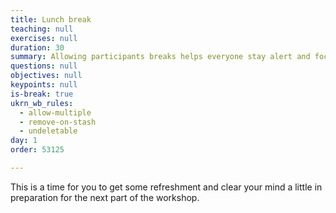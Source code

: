 ```yaml
---
title: Lunch break
teaching: null
exercises: null
duration: 30
summary: Allowing participants breaks helps everyone stay alert and focused.
questions: null
objectives: null
keypoints: null
is-break: true
ukrn_wb_rules:
  - allow-multiple
  - remove-on-stash
  - undeletable
day: 1
order: 53125

---
```

This is a time for you to get some refreshment and clear your mind a little in preparation for the next part of the workshop.
